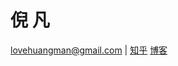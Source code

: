 
# 倪 凡

lovehuangman@gmail.com | [知乎](https://www.zhihu.com/people/ni-fan-23-72/posts) [博客](http://nifan.xyz)

